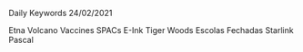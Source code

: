 Daily Keywords 24/02/2021

Etna Volcano
Vaccines
SPACs
E-Ink
Tiger Woods
Escolas Fechadas
Starlink
Pascal
